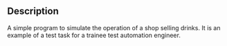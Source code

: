 ## Description
A simple program to simulate the operation of a shop selling drinks. It is an example of a test task for a trainee test automation engineer.
